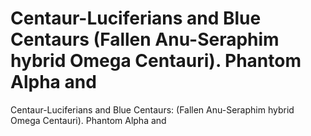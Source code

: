 # Centaur-Luciferians and Blue Centaurs (Fallen Anu-Seraphim hybrid Omega Centauri). Phantom Alpha and

Centaur-Luciferians and Blue Centaurs: (Fallen Anu-Seraphim hybrid Omega Centauri). Phantom Alpha and